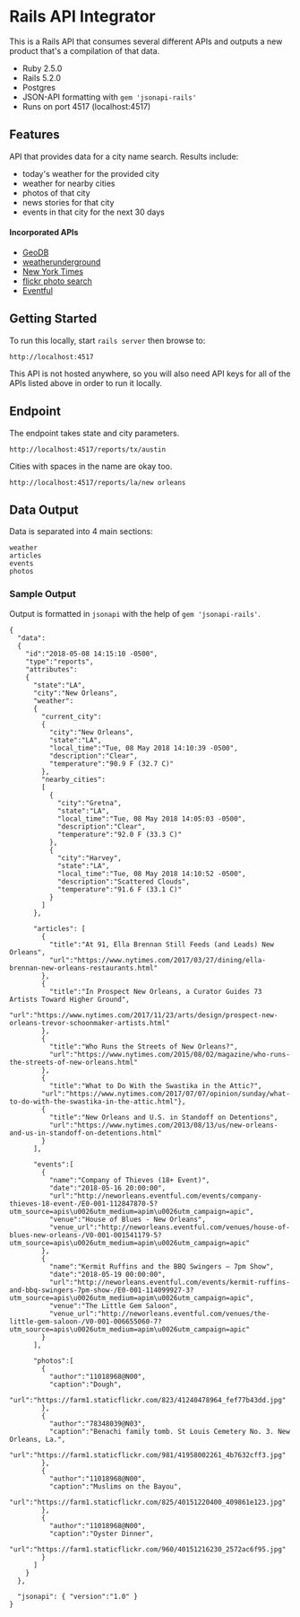 # Rails API Integrator

This is a Rails API that consumes several different APIs and outputs a new product that's a compilation of that data.

* Ruby 2.5.0
* Rails 5.2.0
* Postgres
* JSON-API formatting with `gem 'jsonapi-rails'`
* Runs on port 4517 (localhost:4517)

## Features

API that provides data for a city name search. Results include:

  - today's weather for the provided city
  - weather for nearby cities
  - photos of that city
  - news stories for that city
  - events in that city for the next 30 days

#### Incorporated APIs

* [GeoDB](http://geodb-city-api.wirefreethought.com/docs/guides/getting-started/test-drive)
* [weatherunderground](https://www.wunderground.com/weather/api/d/docs?d=index)
* [New York Times](https://developer.nytimes.com/)
* [flickr photo search](https://www.flickr.com/services/api/)
* [Eventful](http://api.eventful.com/json/events/)

## Getting Started

To run this locally, start `rails server` then browse to:

```
http://localhost:4517
```

This API is not hosted anywhere, so you will also need API keys for all of the APIs listed above in order to run it locally.

## Endpoint

The endpoint takes state and city parameters.

```
http://localhost:4517/reports/tx/austin
```

Cities with spaces in the name are okay too.

```
http://localhost:4517/reports/la/new orleans
```

## Data Output

Data is separated into 4 main sections:

```
weather
articles
events
photos
```

### Sample Output

Output is formatted in `jsonapi` with the help of `gem 'jsonapi-rails'`.

```
{
  "data":
  {
    "id":"2018-05-08 14:15:10 -0500",
    "type":"reports",
    "attributes":
    {
      "state":"LA",
      "city":"New Orleans",
      "weather":
      {
        "current_city":
        {
          "city":"New Orleans",
          "state":"LA",
          "local_time":"Tue, 08 May 2018 14:10:39 -0500",
          "description":"Clear",
          "temperature":"90.9 F (32.7 C)"
        },
        "nearby_cities":
        [
          {
            "city":"Gretna",
            "state":"LA",
            "local_time":"Tue, 08 May 2018 14:05:03 -0500",
            "description":"Clear",
            "temperature":"92.0 F (33.3 C)"
          },
          {
            "city":"Harvey",
            "state":"LA",
            "local_time":"Tue, 08 May 2018 14:10:52 -0500",
            "description":"Scattered Clouds",
            "temperature":"91.6 F (33.1 C)"
          }
        ]
      },

      "articles": [
        {
          "title":"At 91, Ella Brennan Still Feeds (and Leads) New Orleans",
          "url":"https://www.nytimes.com/2017/03/27/dining/ella-brennan-new-orleans-restaurants.html"
        },
        {
          "title":"In Prospect New Orleans, a Curator Guides 73 Artists Toward Higher Ground",
          "url":"https://www.nytimes.com/2017/11/23/arts/design/prospect-new-orleans-trevor-schoonmaker-artists.html"
        },
        {
          "title":"Who Runs the Streets of New Orleans?",
          "url":"https://www.nytimes.com/2015/08/02/magazine/who-runs-the-streets-of-new-orleans.html"
        },
        {
          "title":"What to Do With the Swastika in the Attic?",
        "url":"https://www.nytimes.com/2017/07/07/opinion/sunday/what-to-do-with-the-swastika-in-the-attic.html"},
        {
          "title":"New Orleans and U.S. in Standoff on Detentions",
          "url":"https://www.nytimes.com/2013/08/13/us/new-orleans-and-us-in-standoff-on-detentions.html"
        }
      ],

      "events":[
        {
          "name":"Company of Thieves (18+ Event)",
          "date":"2018-05-16 20:00:00",
          "url":"http://neworleans.eventful.com/events/company-thieves-18-event-/E0-001-112847870-5?utm_source=apis\u0026utm_medium=apim\u0026utm_campaign=apic",
          "venue":"House of Blues - New Orleans",
          "venue_url":"http://neworleans.eventful.com/venues/house-of-blues-new-orleans-/V0-001-001541179-5?utm_source=apis\u0026utm_medium=apim\u0026utm_campaign=apic"
        },
        {
          "name":"Kermit Ruffins and the BBQ Swingers – 7pm Show",
          "date":"2018-05-19 00:00:00",
          "url":"http://neworleans.eventful.com/events/kermit-ruffins-and-bbq-swingers-7pm-show-/E0-001-114099927-3?utm_source=apis\u0026utm_medium=apim\u0026utm_campaign=apic",
          "venue":"The Little Gem Saloon",
          "venue_url":"http://neworleans.eventful.com/venues/the-little-gem-saloon-/V0-001-006655060-7?utm_source=apis\u0026utm_medium=apim\u0026utm_campaign=apic"
        }
      ],

      "photos":[
        {
          "author":"11018968@N00",
          "caption":"Dough",
          "url":"https://farm1.staticflickr.com/823/41240478964_fef77b43dd.jpg"
        },
        {
          "author":"78348039@N03",
          "caption":"Benachi family tomb. St Louis Cemetery No. 3. New Orleans, La.",
          "url":"https://farm1.staticflickr.com/981/41958002261_4b7632cff3.jpg"
        },
        {
          "author":"11018968@N00",
          "caption":"Muslims on the Bayou",
          "url":"https://farm1.staticflickr.com/825/40151220400_409861e123.jpg"
        },
        {
          "author":"11018968@N00",
          "caption":"Oyster Dinner",
          "url":"https://farm1.staticflickr.com/960/40151216230_2572ac6f95.jpg"
        }
      ]
    }
  },

  "jsonapi": { "version":"1.0" }
}
```
